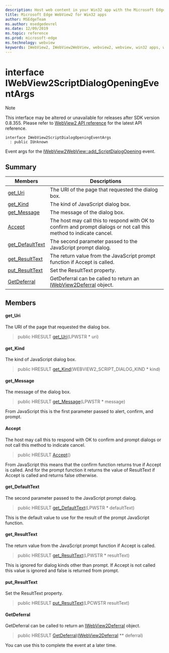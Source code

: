 ```yaml
---
description: Host web content in your Win32 app with the Microsoft Edge WebView2 control
title: Microsoft Edge WebView2 for Win32 apps
author: MSEdgeTeam
ms.author: msedgedevrel
ms.date: 12/09/2019
ms.topic: reference
ms.prod: microsoft-edge
ms.technology: webview
keywords: IWebView2, IWebView2WebView, webview2, webview, win32 apps, win32, edge
---
```


# interface IWebView2ScriptDialogOpeningEventArgs 

> [!NOTE]
> This interface may be altered or unavailable for releases after SDK version 0.8.355. Please refer to [WebView2 API reference](../../../webview2-api-reference.md) for the latest API reference.

```
interface IWebView2ScriptDialogOpeningEventArgs
  : public IUnknown
```

Event args for the [IWebView2WebView::add_ScriptDialogOpening](IWebView2WebView.md#add_scriptdialogopening) event.

## Summary

 Members                        | Descriptions
--------------------------------|---------------------------------------------
[get_Uri](#get_uri) | The URI of the page that requested the dialog box.
[get_Kind](#get_kind) | The kind of JavaScript dialog box.
[get_Message](#get_message) | The message of the dialog box.
[Accept](#accept) | The host may call this to respond with OK to confirm and prompt dialogs or not call this method to indicate cancel.
[get_DefaultText](#get_defaulttext) | The second parameter passed to the JavaScript prompt dialog.
[get_ResultText](#get_resulttext) | The return value from the JavaScript prompt function if Accept is called.
[put_ResultText](#put_resulttext) | Set the ResultText property.
[GetDeferral](#getdeferral) | GetDeferral can be called to return an [IWebView2Deferral](IWebView2Deferral.md) object.

## Members

#### get_Uri 

The URI of the page that requested the dialog box.

> public HRESULT [get_Uri](#get_uri)(LPWSTR * uri)

#### get_Kind 

The kind of JavaScript dialog box.

> public HRESULT [get_Kind](#get_kind)(WEBVIEW2_SCRIPT_DIALOG_KIND * kind)

#### get_Message 

The message of the dialog box.

> public HRESULT [get_Message](#get_message)(LPWSTR * message)

From JavaScript this is the first parameter passed to alert, confirm, and prompt.

#### Accept 

The host may call this to respond with OK to confirm and prompt dialogs or not call this method to indicate cancel.

> public HRESULT [Accept](#accept)()

From JavaScript this means that the confirm function returns true if Accept is called. And for the prompt function it returns the value of ResultText if Accept is called and returns false otherwise.

#### get_DefaultText 

The second parameter passed to the JavaScript prompt dialog.

> public HRESULT [get_DefaultText](#get_defaulttext)(LPWSTR * defaultText)

This is the default value to use for the result of the prompt JavaScript function.

#### get_ResultText 

The return value from the JavaScript prompt function if Accept is called.

> public HRESULT [get_ResultText](#get_resulttext)(LPWSTR * resultText)

This is ignored for dialog kinds other than prompt. If Accept is not called this value is ignored and false is returned from prompt.

#### put_ResultText 

Set the ResultText property.

> public HRESULT [put_ResultText](#put_resulttext)(LPCWSTR resultText)

#### GetDeferral 

GetDeferral can be called to return an [IWebView2Deferral](IWebView2Deferral.md) object.

> public HRESULT [GetDeferral](#getdeferral)([IWebView2Deferral](IWebView2Deferral.md) ** deferral)

You can use this to complete the event at a later time.

